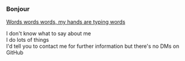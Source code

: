### Bonjour

[Words words words, my hands are typing words](https://xkcd.com/1296/)

I don't know what to say about me  
I do lots of things  
I'd tell you to contact me for further information but there's no DMs on GitHub
